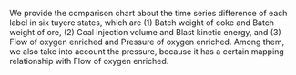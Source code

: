 We provide the comparison chart about the time series difference of each label in six tuyere states, which are (1) Batch weight of coke and Batch weight of ore, (2) Coal injection volume and Blast kinetic energy, and (3) Flow of oxygen enriched and Pressure of oxygen enriched. Among them, we also take into account the pressure, because it has a certain mapping relationship with Flow of oxygen enriched.
